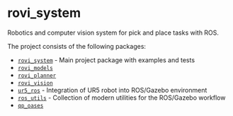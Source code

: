 # rovi_system
Robotics and computer vision system for pick and place tasks with ROS.

The project consists of the following packages:

- [`rovi_system`](/rovi_system) - Main project package with examples and tests
- [`rovi_models`](/rovi_models)
- [`rovi_planner`](/rovi_planner)
- [`rovi_vision`](/rovi_vision)
- [`ur5_ros`](/ur5_ros) - Integration of UR5 robot into ROS/Gazebo environment
- [`ros_utils`](/ros_utils) - Collection of modern utilities for the ROS/Gazebo workflow
- [`qp_oases`](/qp_oases)